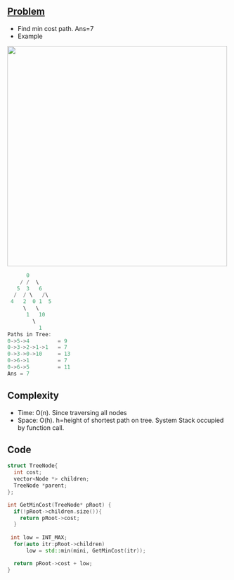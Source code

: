 ## [Problem](https://www.pramp.com/challenge/15oxrQx6LjtQj9JK9XqA)
- Find min cost path. Ans=7
- Example

<img src="https://www.pramp.com/img/content/img_01.png" width="500" />

```c++
      0
    / /  \
   5  3   6
  /  / \   /\
 4   2  0 1  5 
     \   \
      1   10
        \
          1
Paths in Tree:
0->5->4         = 9
0->3->2->1->1   = 7
0->3->0->10     = 13
0->6->1         = 7
0->6->5         = 11
Ans = 7
```
## Complexity
- Time: O(n). Since traversing all nodes
- Space: O(h). h=height of shortest path on tree. System Stack occupied by function call.

## Code
```c++
struct TreeNode{
  int cost;
  vector<Node *> children;
  TreeNode *parent;
};

int GetMinCost(TreeNode* pRoot) {
  if(!pRoot->children.size()){
    return pRoot->cost;
  }
  
 int low = INT_MAX;
  for(auto itr:pRoot->children)
      low = std::min(mini, GetMinCost(itr));

  return pRoot->cost + low;
}
```

